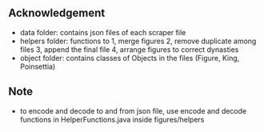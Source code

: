 ## Acknowledgement

- data folder: contains json files of each scraper file
- helpers folder: functions to
  1, merge figures
  2, remove duplicate among files
  3, append the final file
  4, arrange figures to correct dynasties
- object folder: contains classes of Objects in the files (Figure, King, Poinsettia)

## Note

- to encode and decode to and from json file, use encode and decode functions in HelperFunctions.java inside figures/helpers
